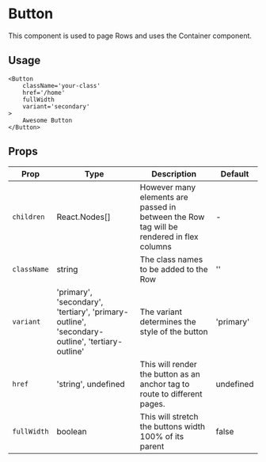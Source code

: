 # Button

This component is used to page Rows and uses the Container component.

## Usage

```react
<Button
	className='your-class'
	href='/home'
	fullWidth
	variant='secondary'
>
	Awesome Button
</Button>
```

## Props

| Prop        | Type                                                                                           | Description                                                                              | Default   |
| ----------- | ---------------------------------------------------------------------------------------------- | ---------------------------------------------------------------------------------------- | --------- |
| `children`  | React.Nodes[]                                                                                  | However many elements are passed in between the Row tag will be rendered in flex columns | -         |
| `className` | string                                                                                         | The class names to be added to the Row                                                   | ''        |
| `variant`   | 'primary', 'secondary', 'tertiary', 'primary-outline', 'secondary-outline', 'tertiary-outline' | The variant determines the style of the button                                           | 'primary' |
| `href`      | 'string', undefined                                                                            | This will render the button as an anchor tag to route to different pages.                | undefined |
| `fullWidth` | boolean                                                                                        | This will stretch the buttons width 100% of its parent                                   | false     |
